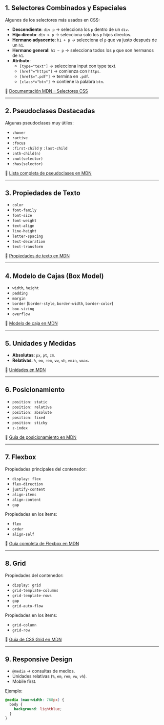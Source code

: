 ## 1. Selectores Combinados y Especiales

Algunos de los selectores más usados en CSS:

- **Descendiente**: `div p` → selecciona los `p` dentro de un `div`.
- **Hijo directo**: `div > p` → selecciona solo los `p` hijos directos.
- **Hermano adyacente**: `h1 + p` → selecciona el `p` que va justo después de un `h1`.
- **Hermano general**: `h1 ~ p` → selecciona todos los `p` que son hermanos de `h1`.
- **Atributo**:
  - `[type="text"]` → selecciona input con type text.
  - `[href^="https"]` → comienza con `https`.
  - `[href$=".pdf"]` → termina en `.pdf`.
  - `[class*="btn"]` → contiene la palabra `btn`.

🔗 [Documentación MDN – Selectores CSS](https://developer.mozilla.org/es/docs/Web/CSS/CSS_Selectors)

---

## 2. Pseudoclases Destacadas

Algunas pseudoclases muy útiles:

- `:hover`
- `:active`
- `:focus`
- `:first-child` y `:last-child`
- `:nth-child(n)`
- `:not(selector)`
- `:has(selector)`

🔗 [Lista completa de pseudoclases en MDN](https://developer.mozilla.org/es/docs/Web/CSS/Pseudo-classes)

---

## 3. Propiedades de Texto

- `color`
- `font-family`
- `font-size`
- `font-weight`
- `text-align`
- `line-height`
- `letter-spacing`
- `text-decoration`
- `text-transform`

🔗 [Propiedades de texto en MDN](https://developer.mozilla.org/es/docs/Web/CSS/CSS_Text)

---

## 4. Modelo de Cajas (Box Model)

- `width`, `height`
- `padding`
- `margin`
- `border` (`border-style`, `border-width`, `border-color`)
- `box-sizing`
- `overflow`

🔗 [Modelo de caja en MDN](https://developer.mozilla.org/es/docs/Learn/CSS/Building_blocks/The_box_model)

---

## 5. Unidades y Medidas

- **Absolutas**: `px`, `pt`, `cm`.
- **Relativas**: `%`, `em`, `rem`, `vw`, `vh`, `vmin`, `vmax`.

🔗 [Unidades en MDN](https://developer.mozilla.org/es/docs/Learn/CSS/Building_blocks/Values_and_units)

---

## 6. Posicionamiento

- `position: static`
- `position: relative`
- `position: absolute`
- `position: fixed`
- `position: sticky`
- `z-index`

🔗 [Guía de posicionamiento en MDN](https://developer.mozilla.org/es/docs/Web/CSS/position)

---

## 7. Flexbox

Propiedades principales del contenedor:

- `display: flex`
- `flex-direction`
- `justify-content`
- `align-items`
- `align-content`
- `gap`

Propiedades en los ítems:

- `flex`
- `order`
- `align-self`

🔗 [Guía completa de Flexbox en MDN](https://developer.mozilla.org/es/docs/Web/CSS/CSS_Flexible_Box_Layout/Basic_Concepts_of_Flexbox)

---

## 8. Grid

Propiedades del contenedor:

- `display: grid`
- `grid-template-columns`
- `grid-template-rows`
- `gap`
- `grid-auto-flow`

Propiedades en los ítems:

- `grid-column`
- `grid-row`

🔗 [Guía de CSS Grid en MDN](https://developer.mozilla.org/es/docs/Web/CSS/CSS_Grid_Layout)

---

## 9. Responsive Design

- `@media` → consultas de medios.
- Unidades relativas (`%`, `em`, `rem`, `vw`, `vh`).
- Mobile first.

Ejemplo:

```css
@media (max-width: 768px) {
  body {
    background: lightblue;
  }
}
```
